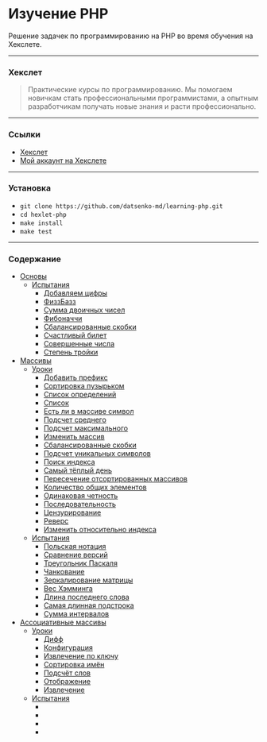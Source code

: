 # Изучение PHP

Решение задачек по программированию на PHP во время обучения на Хекслете.

---

### Хекслет

>Практические курсы по программированию. Мы помогаем новичкам стать профессиональными программистами, а опытным разработчикам получать новые знания и расти профессионально.

---

### Ссылки
* [Хекслет](https://ru.hexlet.io)
* [Мой аккаунт на Хекслете](https://ru.hexlet.io/u/datsenko_md)

---

### Установка

* `git clone https://github.com/datsenko-md/learning-php.git`
* `cd hexlet-php`
* `make install`
* `make test`

---

### Содержание

* [Основы](src/Basics)
    * [Испытания](src/Basics/Challenges)
        * [Добавляем цифры](src/Basics/Challenges/AddDigits)
        * [ФиззБазз](src/Basics/Challenges/FizzBuzz)
        * [Сумма двоичных чисел](src/Basics/Challenges/BinarySum)
        * [Фибоначчи](src/Basics/Challenges/Fib)
        * [Сбалансированные скобки](src/Basics/Challenges/IsBalanced)
        * [Счастливый билет](src/Basics/Challenges/IsHappy)
        * [Совершенные числа](src/Basics/Challenges/IsPerfect)
        * [Степень тройки](src/Basics/Challenges/IsPowerOfThree)
* [Массивы](src/Arrays)
    * [Уроки](src/Arrays/Lessons)
        * [Добавить префикс](src/Arrays/Lessons/AddPrefix)
        * [Сортировка пузырьком](src/Arrays/Lessons/BubbleSort)
        * [Список определений](src/Arrays/Lessons/BuildDefinitionList)
        * [Список](src/Arrays/Lessons/BuildList)
        * [Есть ли в массиве символ](src/Arrays/Lessons/FieldCheck)
        * [Подсчет среднего](src/Arrays/Lessons/CalculateAverage)
        * [Подсчет максимального](src/Arrays/Lessons/CalculateMax)
        * [Изменить массив](src/Arrays/Lessons/ChangeArray)
        * [Сбалансированные скобки](src/Arrays/Lessons/CheckIfBalanced)
        * [Подсчет уникальных символов](src/Arrays/Lessons/CountUniqChars)
        * [Поиск индекса](src/Arrays/Lessons/FindIndex)
        * [Самый тёплый день](src/Arrays/Lessons/GetIndexOfWarmestDay)
        * [Пересечение отсортированных массивов](src/Arrays/Lessons/GetIntersectionOfSortedArrays)
        * [Количество общих элементов](src/Arrays/Lessons/GetSameCount)
        * [Одинаковая четность](src/Arrays/Lessons/GetSameParity)
        * [Последовательность](src/Arrays/Lessons/IsContinuousSequence)
        * [Цензурирование](src/Arrays/Lessons/MakeCensored)
        * [Реверс](src/Arrays/Lessons/ReverseArray)
        * [Изменить относительно индекса](src/Arrays/Lessons/SwapElementsInArray)
    * [Испытания](src/Arrays/Challenges)
        * [Польская нотация](src/Arrays/Challenges/CalcInPolishNotation)
        * [Сравнение версий](src/Arrays/Challenges/CompareVersion)
        * [Треугольник Паскаля](src/Arrays/Challenges/GeneratePascalTriangleString)
        * [Чанкование](src/Arrays/Challenges/GetChunked)
        * [Зеркалирование матрицы](src/Arrays/Challenges/GetMirrorMatrix)
        * [Вес Хэмминга](src/Arrays/Challenges/HammingWeight)
        * [Длина последнего слова](src/Arrays/Challenges/LengthOfLastWord)
        * [Самая длинная подстрока](src/Arrays/Challenges/LongestLength)
        * [Сумма интервалов](src/Arrays/Challenges/SummaryRanges)
* [Ассоциативные массивы](src/AssociativeArrays)
    * [Уроки](src/AssociativeArrays/Lessons)
        * [Дифф](src/AssociativeArrays/Lessons/GenDiff)
        * [Конфигурация](src/AssociativeArrays/Lessons/GetComposerFileData)
        * [Извлечение по ключу](src/AssociativeArrays/Lessons/GetIn)
        * [Сортировка имён](src/AssociativeArrays/Lessons/GetSortedNames)
        * [Подсчёт слов](src/AssociativeArrays/Lessons/GetWordsCount)
        * [Отображение](src/AssociativeArrays/Lessons/Map)
        * [Извлечение](src/AssociativeArrays/Lessons/Pick)
    * [Испытания](src/AssociativeArrays/Challenges)
        * [](src/AssociativeArrays/Challenges/BuildQueryString)
        * [](src/AssociativeArrays/Challenges/FindWhere)
        * [](src/AssociativeArrays/Challenges/FromPairs)
        * [](src/AssociativeArrays/Challenges/ToRna)
